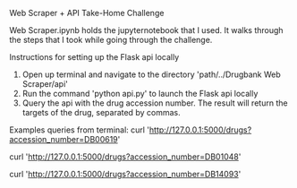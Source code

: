 Web Scraper + API Take-Home Challenge

Web Scraper.ipynb holds the jupyternotebook that I used.
It walks through the steps that I took while going through the challenge.

Instructions for setting up the Flask api locally

1. Open up terminal and navigate to the directory 'path/../Drugbank Web Scraper/api'
2. Run the command 'python api.py' to launch the Flask api locally
3. Query the api with the drug accession number. The result will return the targets of the drug, separated by commas.

Examples queries from terminal:
curl 'http://127.0.0.1:5000/drugs?accession_number=DB00619'

curl 'http://127.0.0.1:5000/drugs?accession_number=DB01048'

curl 'http://127.0.0.1:5000/drugs?accession_number=DB14093'
